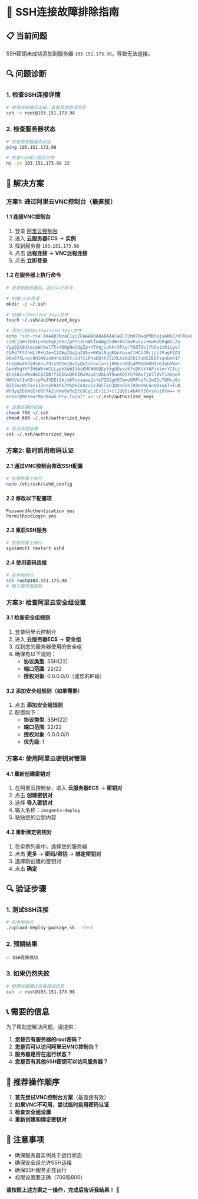 # 🔧 SSH连接故障排除指南

## 📋 当前问题

SSH密钥未成功添加到服务器 `103.151.173.98`，导致无法连接。

## 🔍 问题诊断

### 1. 检查SSH连接详情
```bash
# 使用详细模式连接，查看具体错误信息
ssh -v root@103.151.173.98
```

### 2. 检查服务器状态
```bash
# 检查服务器是否可达
ping 103.151.173.98

# 检查SSH端口是否开放
nc -zv 103.151.173.98 22
```

## 🚀 解决方案

### 方案1: 通过阿里云VNC控制台（最直接）

#### 1.1 连接VNC控制台
1. 登录 [阿里云控制台](https://console.aliyun.com/)
2. 进入 **云服务器ECS** → **实例**
3. 找到服务器 `103.151.173.98`
4. 点击 **远程连接** → **VNC远程连接**
5. 点击 **立即登录**

#### 1.2 在服务器上执行命令
```bash
# 登录到服务器后，执行以下命令

# 创建.ssh目录
mkdir -p ~/.ssh

# 创建authorized_keys文件
touch ~/.ssh/authorized_keys

# 添加公钥到authorized_keys文件
echo "ssh-rsa AAAAB3NzaC1yc2EAAAADAQABAAACAQCT2mO7NwqPMb5ajaAN6Z/U7Ou4Ow
ci0Cj40+lEU1L+0oEq5jHVc/pFTs3rnWtfmAWgZSdW+A5lboFuZus+KwRVbPqWiLZo
Vyg92X8dteLmW/bwlT5x4BHgNwCOgZp+hTXqjiuKk+3Pky/YGBT9vjfh2eiz0iiye/
CURdfF3UhHLlP+bZe+I1AWpIGqlqZ45x+RKblRqgKGnYeveCtHCVJ0rjzjtFugFZA3
O0k6YXLnwc9O3W9io04h6d8St/2dfIiPnaDQtK73zXLKsOdJQ1YoH52E6fsqnbm41Y
tUxQdwXKZg9Sdsv79zzOOSmjBeIyQnIrbsw1a+zj8Hcn30Qs4PNGDkRHIe624GhWa+
GwiWVqYKPJH6WX+WCLLyphXuWIYAsKMCWNGQEy5XgQOvv/KfsBRtkYAPikto+YCIuj
8he58inHWsHkC6JDBffSQ2GxQR9ZMx9aaEtUGLNT9ueRQtFCY6AxfjU7l8VYiXHpeV
MWUVufIwHZ+iuPmJVDEtGAjmDFoxaaooJz+LFZBGgK97mmuGMFhz7c3w93uT6Mnv8x
BZ13ezWrZav1I2onyk8Atk3YhQkIm4zx5zJGClkU3QXn6ShlK0ehNLGnUDsoAT+TuN
WYdyqID8moErU8h7AZjKmeOyRqI2CUCgLzEr1LS+clIQQ8i4bAKHIGvsHviOfw== m
ereor@MeteorMacBook-Pro.local" >> ~/.ssh/authorized_keys

# 设置正确的权限
chmod 700 ~/.ssh
chmod 600 ~/.ssh/authorized_keys

# 验证添加结果
cat ~/.ssh/authorized_keys
```

### 方案2: 临时启用密码认证

#### 2.1 通过VNC控制台修改SSH配置
```bash
# 在服务器上执行
nano /etc/ssh/sshd_config
```

#### 2.2 修改以下配置项
```
PasswordAuthentication yes
PermitRootLogin yes
```

#### 2.3 重启SSH服务
```bash
# 在服务器上执行
systemctl restart sshd
```

#### 2.4 使用密码连接
```bash
# 在本地执行
ssh root@103.151.173.98
# 输入服务器密码
```

### 方案3: 检查阿里云安全组设置

#### 3.1 检查安全组规则
1. 登录阿里云控制台
2. 进入 **云服务器ECS** → **安全组**
3. 找到您的服务器使用的安全组
4. 确保有以下规则：
   - **协议类型**: SSH(22)
   - **端口范围**: 22/22
   - **授权对象**: 0.0.0.0/0（或您的IP段）

#### 3.2 添加安全组规则（如果需要）
1. 点击 **添加安全组规则**
2. 配置如下：
   - **协议类型**: SSH(22)
   - **端口范围**: 22/22
   - **授权对象**: 0.0.0.0/0
   - **优先级**: 1

### 方案4: 使用阿里云密钥对管理

#### 4.1 重新创建密钥对
1. 在阿里云控制台，进入 **云服务器ECS** → **密钥对**
2. 点击 **创建密钥对**
3. 选择 **导入密钥对**
4. 输入名称：`imagentx-deploy`
5. 粘贴您的公钥内容

#### 4.2 重新绑定密钥对
1. 在实例列表中，选择您的服务器
2. 点击 **更多** → **密码/密钥** → **绑定密钥对**
3. 选择刚创建的密钥对
4. 点击 **确定**

## 🔍 验证步骤

### 1. 测试SSH连接
```bash
# 在本地执行
./upload-deploy-package.sh --test
```

### 2. 预期结果
```
✅ SSH连接成功
```

### 3. 如果仍然失败
```bash
# 使用详细模式查看错误信息
ssh -v root@103.151.173.98
```

## 📞 需要的信息

为了帮助您解决问题，请提供：

1. **您是否有服务器的root密码？**
2. **您是否可以访问阿里云VNC控制台？**
3. **服务器是否在运行状态？**
4. **您是否有其他SSH密钥可以访问服务器？**

## 🎯 推荐操作顺序

1. **首先尝试VNC控制台方案**（最直接有效）
2. **如果VNC不可用，尝试临时启用密码认证**
3. **检查安全组设置**
4. **重新创建和绑定密钥对**

## 🚨 注意事项

- 确保服务器实例处于运行状态
- 确保安全组允许SSH连接
- 确保SSH服务正在运行
- 权限设置要正确（700和600）

**请按照上述方案之一操作，完成后告诉我结果！** 🔧
